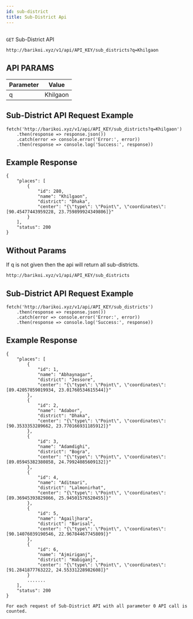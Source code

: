```yaml
---
id: sub-district
title: Sub-District Api
---
```

##
```GET``` Sub-District API

```
http://barikoi.xyz/v1/api/API_KEY/sub_districts?q=Khilgaon
```

## API PARAMS

| Parameter     | Value         |
| ------------- |:-------------:|
| q             | Khilgaon      |

## Sub-District API Request Example

``` Js                            
fetch('http://barikoi.xyz/v1/api/API_KEY/sub_districts?q=Khilgaon')
    .then(response => response.json())
    .catch(error => console.error('Error:', error))
    .then(response => console.log('Success:', response))
```

## Example Response

```
{
    "places": [
        {
            "id": 280,
            "name": "Khilgaon",
            "district": "Dhaka",
            "center": "{\"type\": \"Point\", \"coordinates\": [90.45477443959228, 23.759899924349806]}"
        }
    ],
    "status": 200
}
```

## Without Params

If q is not given then the api will return all sub-districts.

```
http://barikoi.xyz/v1/api/API_KEY/sub_districts
```

## Sub-District API Request Example

``` Js                            
fetch('http://barikoi.xyz/v1/api/API_KEY/sub_districts')
    .then(response => response.json())
    .catch(error => console.error('Error:', error))
    .then(response => console.log('Success:', response))
```

## Example Response

```
{
    "places": [
        {
            "id": 1,
            "name": "Abhaynagar",
            "district": "Jessore",
            "center": "{\"type\": \"Point\", \"coordinates\": [89.42057859019934, 23.01760534615544]}"
        },
        {
            "id": 2,
            "name": "Adabor",
            "district": "Dhaka",
            "center": "{\"type\": \"Point\", \"coordinates\": [90.3533353289662, 23.770166931185912]}"
        },
        {
            "id": 3,
            "name": "Adamdighi",
            "district": "Bogra",
            "center": "{\"type\": \"Point\", \"coordinates\": [89.05945382380858, 24.79924085609132]}"
        },
        {
            "id": 4,
            "name": "Aditmari",
            "district": "Lalmonirhat",
            "center": "{\"type\": \"Point\", \"coordinates\": [89.36945393829866, 25.94501576520455]}"
        },
        {
            "id": 5,
            "name": "Agailjhara",
            "district": "Barisal",
            "center": "{\"type\": \"Point\", \"coordinates\": [90.14076039190546, 22.96784467745809]}"
        },
        {
            "id": 6,
            "name": "Ajmiriganj",
            "district": "Habiganj",
            "center": "{\"type\": \"Point\", \"coordinates\": [91.2841877763222, 24.55331228982608]}"
        }
        .......
    ],
    "status": 200
}
```
```For each request of Sub-District API with all parameter 0 API call is counted.```